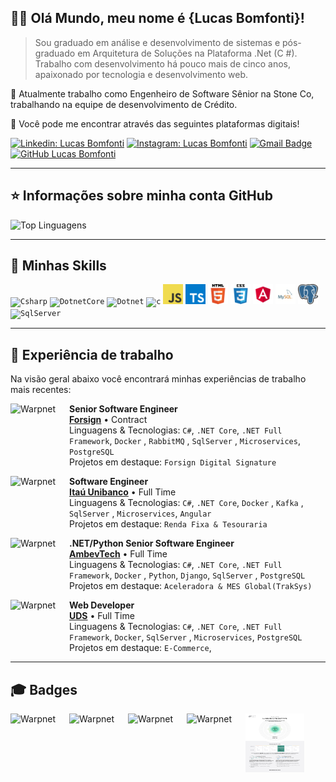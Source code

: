## 👨‍💻 Olá Mundo, meu nome é <strong>{Lucas Bomfonti}!</strong>

> Sou graduado em análise e desenvolvimento de sistemas e pós-graduado em Arquitetura de Soluções na Plataforma .Net (C #).
  Trabalho com desenvolvimento há pouco mais de cinco anos, apaixonado por tecnologia e desenvolvimento web.

🔭 Atualmente trabalho como Engenheiro de Software Sênior na Stone Co, trabalhando na equipe de desenvolvimento de Crédito.

💬 Você pode me encontrar através das seguintes plataformas digitais!

[![Linkedin: Lucas Bomfonti](https://img.shields.io/badge/-Linkedin-blue?style=flat-square&logo=Linkedin&logoColor=white&link=https://www.linkedin.com/in/lucas-bomfonti-893503183/)](https://www.linkedin.com/in/lucas-bomfonti-893503183/)
[![Instagram: Lucas Bomfonti](https://img.shields.io/badge/-Instagram-DF0174?style=flat-square&labelColor=DF0174&logo=instagram&logoColor=white&link=https://www.instagram.com/lucasbomfonti/)](https://www.instagram.com/lucasbomfonti/)
[![Gmail Badge](https://img.shields.io/badge/-Gmail-FF0000?style=flat-square&labelColor=FF0000&logo=gmail&logoColor=white&link=mailto:lucasbonfonti846@gmail.com)](mailto:lucasbonfonti846@gmail.com)
[![GitHub Lucas Bomfonti]( https://img.shields.io/github/followers/lucasbomfonti?label=follow&style=social)](https://github.com/lucasbomfonti)

----
## ⭐ Informações sobre minha conta GitHub
![Top Linguagens](https://github-readme-stats.vercel.app/api/top-langs/?username=lucasbomfonti&show_icons=true&theme=radical)

----

## 🚀 Minhas Skills

<code><img height="32" src="https://cdn.jsdelivr.net/gh/devicons/devicon/icons/csharp/csharp-original.svg" alt="Csharp"/></code>
<code><img height="32" src="https://cdn.jsdelivr.net/gh/devicons/devicon/icons/dotnetcore/dotnetcore-original.svg" alt="DotnetCore"/></code>
<code><img height="32" src="https://cdn.jsdelivr.net/gh/devicons/devicon/icons/dot-net/dot-net-plain-wordmark.svg" alt="Dotnet"/></code>
<code><img height="32" src="https://cdn.iconscout.com/icon/free/png-512/c-programming-569564.png" alt="c"/></code>
<code><img height="32" src="https://raw.githubusercontent.com/github/explore/80688e429a7d4ef2fca1e82350fe8e3517d3494d/topics/javascript/javascript.png" alt="Javascript"/></code>
<code><img height="32" src="https://raw.githubusercontent.com/github/explore/80688e429a7d4ef2fca1e82350fe8e3517d3494d/topics/typescript/typescript.png" alt="Typescript"/></code>
<code><img height="32" src="https://raw.githubusercontent.com/github/explore/80688e429a7d4ef2fca1e82350fe8e3517d3494d/topics/html/html.png" alt="HTML5"/></code>
<code><img height="32" src="https://raw.githubusercontent.com/github/explore/80688e429a7d4ef2fca1e82350fe8e3517d3494d/topics/css/css.png" alt="CSS"/></code>
<code><img height="32" src="https://raw.githubusercontent.com/github/explore/80688e429a7d4ef2fca1e82350fe8e3517d3494d/topics/angular/angular.png" alt="Angular"/></code>
<code><img height="32" src="https://raw.githubusercontent.com/github/explore/80688e429a7d4ef2fca1e82350fe8e3517d3494d/topics/mysql/mysql.png" alt="MySQL"/></code>
<code><img height="32" src="https://raw.githubusercontent.com/github/explore/80688e429a7d4ef2fca1e82350fe8e3517d3494d/topics/postgresql/postgresql.png" alt="PostegreSQL"/></code>
<code><img height="32" src="https://cdn.jsdelivr.net/gh/devicons/devicon/icons/microsoftsqlserver/microsoftsqlserver-plain-wordmark.svg" alt="SqlServer"/></code>

---

## 💼 Experiência de trabalho
Na visão geral abaixo você encontrará minhas experiências de trabalho mais recentes:

[<img align="left" height="94px" width="94px" alt="Warpnet" src="https://media-exp1.licdn.com/dms/image/C4D0BAQFJUHmDNfhPgA/company-logo_200_200/0/1656102175856?e=1664409600&v=beta&t=pn5lQmcQlt6qWJw5KwzvT8iAmYw2Dg7Y6ve0Ms6SqTc"/>](https://www.forsign.digital/)
**Senior Software Engineer** \
[**Forsign**](https://www.forsign.digital/) • Contract \
Linguagens & Tecnologias: `C#`, `.NET Core`, `.NET Full Framework`, `Docker` , `RabbitMQ` , `SqlServer` , `Microservices`, `PostgreSQL`\
Projetos em destaque: `Forsign Digital Signature`
<br/>

[<img align="left" height="94px" width="94px" alt="Warpnet" src="https://media-exp1.licdn.com/dms/image/C4D0BAQErJMMxLBtgFQ/company-logo_200_200/0/1655150371889?e=1664409600&v=beta&t=8PCcrMdnFkb39S-tS6ZhQJfVuntFwK524r_C59qy_hM"/>](https://www.linkedin.com/company/itau/)
**Software Engineer** \
[**Itaú Unibanco**](https://www.linkedin.com/company/itau/) • Full Time \
Linguagens & Tecnologias: `C#`, `.NET Core`, `Docker` , `Kafka` , `SqlServer` , `Microservices`, `Angular`\
Projetos em destaque: `Renda Fixa & Tesouraria`
<br/>

[<img align="left" height="94px" width="94px" alt="Warpnet" src="https://media-exp1.licdn.com/dms/image/C4E0BAQHv2rI8JxwT9g/company-logo_200_200/0/1625141188918?e=1664409600&v=beta&t=BSquleR2jrne6AKdY4oG_U2-n2csEAcRIsqlnv-5wSs"/>](https://www.ambevtech.com.br/)
**.NET/Python Senior Software Engineer** \
[**AmbevTech**](https://www.ambevtech.com.br/) • Full Time \
Linguagens & Tecnologias: `C#`, `.NET Core`, `.NET Full Framework`, `Docker` , `Python`, `Django`, `SqlServer` , `PostgreSQL`\
Projetos em destaque: `Aceleradora & MES Global(TrakSys)`
<br/>

[<img align="left" height="94px" width="94px" alt="Warpnet" src="https://media-exp1.licdn.com/dms/image/C4E0BAQGA6GugamGwdg/company-logo_200_200/0/1584452706815?e=1664409600&v=beta&t=-EUpveDEDs4xM9yDYl71Dohkg1avBjK67eTDoX_dKHw"/>](https://uds.com.br/)
**Web Developer** \
[**UDS**](https://uds.com.br/) • Full Time \
Linguagens & Tecnologias: `C#`, `.NET Core`, `.NET Full Framework`, `Docker`, `SqlServer` , `Microservices`, `PostgreSQL`\
Projetos em destaque: `E-Commerce`,
<br/>

----

## 🎓 Badges


[<img align="left" height="94px" width="94px" alt="Warpnet" src="https://images.credly.com/size/340x340/images/ef2853b2-4faf-4d27-8dec-5ddd71aa82bc/CERT-Associate-Microsoft365-Developer.png"/>](https://www.credly.com/badges/45afa88f-9dda-4171-a466-50398d3ad426/public_url)

[<img align="left" height="94px" width="94px" alt="Warpnet" src="https://media-exp1.licdn.com/dms/image/C4E22AQH7KLmdXPKcFg/feedshare-shrink_800/0/1579135572438?e=1659571200&v=beta&t=kNh47hhrjJhZVRXr6nMTM4g3PmpQhAnrTQDxrTFRuyA"/>](https://desenvolvedor.io/certificado/e66a1832-b28f-41e1-af18-57c60589e0c5)

[<img align="left" height="94px" width="94px" alt="Warpnet" src="https://media-exp1.licdn.com/dms/image/C4D22AQEuZYZO-h919A/feedshare-shrink_800/0/1591229713567?e=1659571200&v=beta&t=Qp6Ly3IFj0US9nubkIeI-xiJJUE9aDW6NsXQz2PYBTI"/>](https://desenvolvedor.io/certificado/a94362ad-5bd4-4d48-a697-31dc130749cc)

[<img align="left" height="94px" width="94px" alt="Warpnet" src="https://media-exp1.licdn.com/dms/image/C4D22AQHFi557h0leaw/feedshare-shrink_800/0/1591229713585?e=1659571200&v=beta&t=Pf__02lMqEvCyutQtWWYuI9UlecfraJsgLC5ViQNKsU"/>](https://desenvolvedor.io/certificado/e66a1832-b28f-41e1-af18-57c60589e0c5)

[<img align="left" height="94px" width="94px" alt="Warpnet" src="https://github.com/lucasbomfonti/lucasbomfonti/blob/main/EF%20SET%20Certificate-1.png"/>](https://www.efset.org/cert/sJBQ3G)
